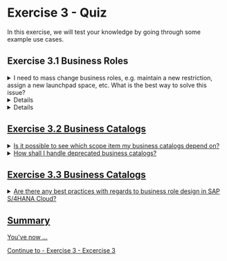 # Exercise 3 - Quiz

In this exercise, we will test your knowledge by going through some example use cases. 

## Exercise 3.1 Business Roles

<details>
  <summary>I need to mass change business roles, e.g. maintain a new restriction, assign a new launchpad space, etc. What is the best way to solve this issue?</summary>
  <p>Mass maintenance of business roles is possible with the mass change wizard. For more details check <a href="https://help.sap.com/docs/SAP_S4HANA_CLOUD/55a7cb346519450cb9e6d21c1ecd6ec1/07a3a58ecdbb481cab76fc4e867811cb.html?locale=en-US">How to Make Mass Changes to Business Roles</p>
</details>

<details>
  <summary>Are there any best practices with regards to business role design in SAP S/4HANA Cloud?</summary>
  <p>Yes, check the <a href="https://go.support.sap.com/roadmapviewer/#/group//roadmapContentPage/82b2db84548d41209cda972f0fac428b:t4">SAP Activate Roadmap</a> in particular the task <a href="https://go.support.sap.com/roadmapviewer/#/group//roadmap/82b2db84548d41209cda972f0fac428b:t4/node/FA163ED752201EDABFE83D4F5A9A3D51:t4/FA163ED752201EDABFE83D2925E11D51:t4"> Plan and Design Identity and Access Management.</p>
</details>

<details>
  <summary>Are there any best practices with regards to management of business roles during and after release upgrades of SAP S/4HANA Cloud?</summary>
  <p>Yes, SAP provides guidance with the SAP S/4HANA Cloud Identity and Access Management Release Activities guide in the <a href="https://support.sap.com/content/dam/SAAP/SAP_Activate/S4H_1072%20SAP%20S4HC%20IAM%20Release%20Activities%20_%203SL.pdf"> SAP Activate Roadmap.</p>
</details>

## Exercise 3.2 Business Catalogs

<details>
  <summary>Is it possible to see which scope item my business catalogs depend on?</summary>
  <p>Yes, check the Business Catalogs app on tab Scope Items. Alternatively, use the IAM Information System app (Main Entity: Business Catalog, tab: Business Catalog - Scope Item).</p>
</details>

<details>
  <summary>How shall I handle deprecated business catalogs?</summary>
  <p>Due to ongoing development in SAP S/4HANA Cloud, including the development of new features and new apps, we need to revise existing business catalogs periodically. This means that some business catalogs will be deprecated and replaced by new ones. You will need to assign roles and users to these new catalogs. Rather than disappearing, such business catalogs are marked as deprecated, which allows you to identify them at a glance. You can also check how many deprecated business catalogs you still have in use with the Business Catalogs app. This app lets you change assignments from the old, deprecated business catalogs to the new, active catalogs quickly and easily. Once the deprecation of a business catalog is announced with the Business Catalogs app, the catalog stays in the system for at least 6 months before being deleted. During these at least 6 months, you can use the old or the new business catalogs. Within this timeframe, you can replace them when it suits you best. In the Business Catalogs app, you can see the release in which the deprecation of a business catalog was announced. In SAP S/4HANA Cloud, some business catalogs are redesigned in each release. Please check the assignments for your roles and users in the Business Catalogs app and make the necessary changes to the assignments as soon as possible..</p>
</details>

## Exercise 3.3 Business Catalogs

<details>
  <summary>Are there any best practices with regards to business role design in SAP S/4HANA Cloud?</summary>
  <p>Content 1 Content 1 Content 1 Content 1 Content 1</p>
</details>

## Summary

You've now ...

Continue to - [Exercise 3 - Excercise 3 ](../ex3/README.md)
